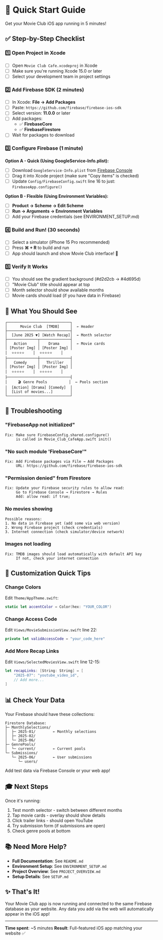 # 🚀 Quick Start Guide

Get your Movie Club iOS app running in 5 minutes!

## ✅ Step-by-Step Checklist

### 1️⃣ Open Project in Xcode
- [ ] Open `Movie Club Cafe.xcodeproj` in Xcode
- [ ] Make sure you're running Xcode 15.0 or later
- [ ] Select your development team in project settings

### 2️⃣ Add Firebase SDK (2 minutes)
- [ ] In Xcode: **File → Add Packages**
- [ ] Paste: `https://github.com/firebase/firebase-ios-sdk`
- [ ] Select version: **11.0.0** or later
- [ ] Add packages:
  - ✅ **FirebaseCore**
  - ✅ **FirebaseFirestore**
- [ ] Wait for packages to download

### 3️⃣ Configure Firebase (1 minute)

**Option A - Quick (Using GoogleService-Info.plist):**
- [ ] Download `GoogleService-Info.plist` from [Firebase Console](https://console.firebase.google.com/)
- [ ] Drag it into Xcode project (make sure "Copy items" is checked)
- [ ] Update `Config/FirebaseConfig.swift` line 16 to just: `FirebaseApp.configure()`

**Option B - Flexible (Using Environment Variables):**
- [ ] **Product → Scheme → Edit Scheme**
- [ ] **Run → Arguments → Environment Variables**
- [ ] Add your Firebase credentials (see ENVIRONMENT_SETUP.md)

### 4️⃣ Build and Run! (30 seconds)
- [ ] Select a simulator (iPhone 15 Pro recommended)
- [ ] Press **⌘ + R** to build and run
- [ ] App should launch and show Movie Club interface! 🎉

### 5️⃣ Verify It Works
- [ ] You should see the gradient background (#d2d2cb → #4d695d)
- [ ] "Movie Club" title should appear at top
- [ ] Month selector should show available months
- [ ] Movie cards should load (if you have data in Firebase)

## 🎯 What You Should See

```
┌─────────────────────────────┐
│      Movie Club  [TMDB]     │  ← Header
├─────────────────────────────┤
│  [June 2025 ▼] [Watch Recap]│  ← Month selector
├──────────────┬──────────────┤
│   Action     │    Drama     │  ← Movie cards
│ [Poster Img] │ [Poster Img] │
│  ⭐⭐⭐⭐⭐    │  ⭐⭐⭐⭐⭐    │
├──────────────┼──────────────┤
│   Comedy     │   Thriller   │
│ [Poster Img] │ [Poster Img] │
│  ⭐⭐⭐⭐⭐    │  ⭐⭐⭐⭐⭐    │
├─────────────────────────────┤
│     🎬 Genre Pools          │  ← Pools section
│  [Action] [Drama] [Comedy]  │
│  [List of movies...]        │
└─────────────────────────────┘
```

## 🐛 Troubleshooting

### "FirebaseApp not initialized"
```
Fix: Make sure FirebaseConfig.shared.configure() 
     is called in Movie_Club_CafeApp.swift init()
```

### "No such module 'FirebaseCore'"
```
Fix: Add Firebase packages via File → Add Packages
     URL: https://github.com/firebase/firebase-ios-sdk
```

### "Permission denied" from Firestore
```
Fix: Update your Firebase security rules to allow read:
     Go to Firebase Console → Firestore → Rules
     Add: allow read: if true;
```

### No movies showing
```
Possible reasons:
1. No data in Firebase yet (add some via web version)
2. Wrong Firebase project (check credentials)
3. Internet connection (check simulator/device network)
```

### Images not loading
```
Fix: TMDB images should load automatically with default API key
     If not, check your internet connection
```

## 🎨 Customization Quick Tips

### Change Colors
Edit `Theme/AppTheme.swift`:
```swift
static let accentColor = Color(hex: "YOUR_COLOR")
```

### Change Access Code
Edit `Views/MovieSubmissionView.swift` line 22:
```swift
private let validAccessCode = "your_code_here"
```

### Add More Recap Links
Edit `Views/SelectedMoviesView.swift` line 12-15:
```swift
let recapLinks: [String: String] = [
    "2025-07": "youtube_video_id",
    // Add more...
]
```

## 📊 Check Your Data

Your Firebase should have these collections:

```
Firestore Database:
├─ MonthlySelections/
│  ├─ 2025-01/        ← Monthly selections
│  ├─ 2025-02/
│  └─ 2025-06/
├─ GenrePools/
│  └─ current/        ← Current pools
└─ Submissions/
   └─ 2025-06/        ← User submissions
      └─ users/
```

Add test data via Firebase Console or your web app!

## 🎓 Next Steps

Once it's running:
1. Test month selector - switch between different months
2. Tap movie cards - overlay should show details
3. Click trailer links - should open YouTube
4. Try submission form (if submissions are open)
5. Check genre pools at bottom

## 📚 Need More Help?

- **Full Documentation**: See `README.md`
- **Environment Setup**: See `ENVIRONMENT_SETUP.md`
- **Project Overview**: See `PROJECT_OVERVIEW.md`
- **Setup Details**: See `SETUP.md`

## ✨ That's It!

Your Movie Club app is now running and connected to the same Firebase database as your website. Any data you add via the web will automatically appear in the iOS app! 

---

**Time spent**: ~5 minutes
**Result**: Full-featured iOS app matching your website ✅


